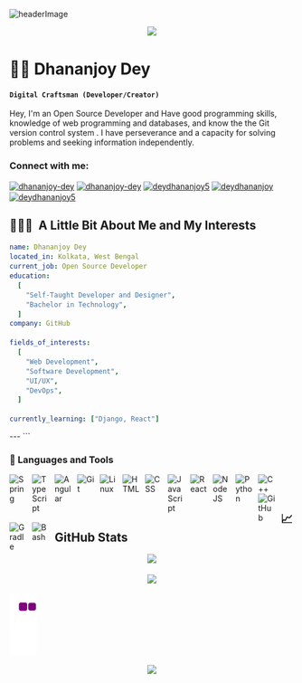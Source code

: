 ![headerImage](https://user-images.githubusercontent.com/84634405/193511397-1bc8d98c-2367-4afb-af38-cb3f4459899a.jpg)


<p align="center">
  <img src="https://capsule-render.vercel.app/api?type=waving&color=gradient&text=HEY!&height=100&section=header"/>
</p>

# 🏄‍♂️ Dhananjoy Dey

**`Digital Craftsman (Developer/Creator)`** 
<br/><br/>
Hey, I'm an Open Source Developer and Have good programming skills,
knowledge of web programming and
databases, and know the the Git
version control system . I have
perseverance and a capacity for solving
problems and seeking information
independently.



<h3 align="left">Connect with me:</h3>
<p align="left">
<a href="https://linkedin.com/in/dhananjoy-dey" target="blank"><img align="center" src="https://raw.githubusercontent.com/rahuldkjain/github-profile-readme-generator/master/src/images/icons/Social/linked-in-alt.svg" alt="dhananjoy-dey" height="30" width="40" /></a>
<a href="https://stackoverflow.com/users/dhananjoy-dey" target="blank"><img align="center" src="https://raw.githubusercontent.com/rahuldkjain/github-profile-readme-generator/master/src/images/icons/Social/stack-overflow.svg" alt="dhananjoy-dey" height="30" width="40" /></a>
<a href="https://codeforces.com/profile/deydhananjoy5" target="blank"><img align="center" src="https://raw.githubusercontent.com/rahuldkjain/github-profile-readme-generator/master/src/images/icons/Social/codeforces.svg" alt="deydhananjoy5" height="30" width="40" /></a>
<a href="https://www.leetcode.com/deydhananjoy" target="blank"><img align="center" src="https://raw.githubusercontent.com/rahuldkjain/github-profile-readme-generator/master/src/images/icons/Social/leet-code.svg" alt="deydhananjoy" height="30" width="40" /></a>
<a href="https://auth.geeksforgeeks.org/user/deydhananjoy5" target="blank"><img align="center" src="https://raw.githubusercontent.com/rahuldkjain/github-profile-readme-generator/master/src/images/icons/Social/geeks-for-geeks.svg" alt="deydhananjoy5" height="30" width="40" /></a>
</p>


<!--![Deyly](https://user-images.githubusercontent.com/84634405/182534176-79a0e5bd-66a9-4830-a8ea-93f11d36606b.png)-->

<h2> 👨🏻‍💻 &nbsp;A Little Bit About Me and My Interests</h2>

```yaml
name: Dhananjoy Dey
located_in: Kolkata, West Bengal
current_job: Open Source Developer
education:
  [
    "Self-Taught Developer and Designer",
    "Bachelor in Technology",
  ]
company: GitHub

fields_of_interests:
  [
    "Web Development",
    "Software Development",
    "UI/UX",
    "DevOps",
  ]
  
currently_learning: ["Django, React"]
```
  
---  ```


### 🧰 Languages and Tools

<img align="left" alt="Spring" width="30px" style="padding-right:10px;" src="https://cdn.jsdelivr.net/gh/devicons/devicon/icons/spring/spring-original.svg" />
<img align="left" alt="TypeScript" width="30px" style="padding-right:10px;" src="https://cdn.jsdelivr.net/gh/devicons/devicon/icons/typescript/typescript-plain.svg" />
<img align="left" alt="Angular" width="30px" style="padding-right:10px;" src="https://cdn.jsdelivr.net/gh/devicons/devicon/icons/angularjs/angularjs-plain.svg" />
<img align="left" alt="Git" width="30px" style="padding-right:10px;" src="https://cdn.jsdelivr.net/gh/devicons/devicon/icons/git/git-original.svg" />
<img align="left" alt="Linux" width="30px" style="padding-right:10px;" src="https://cdn.jsdelivr.net/gh/devicons/devicon/icons/linux/linux-original.svg" />
<img align="left" alt="HTML" width="30px" style="padding-right:10px;" src="https://cdn.jsdelivr.net/gh/devicons/devicon/icons/html5/html5-plain.svg" />
<img align="left" alt="CSS" width="30px" style="padding-right:10px;" src="https://cdn.jsdelivr.net/gh/devicons/devicon/icons/css3/css3-plain.svg" />
<img align="left" alt="JavaScript" width="30px" style="padding-right:10px;" src="https://cdn.jsdelivr.net/gh/devicons/devicon/icons/javascript/javascript-plain.svg" />
<img align="left" alt="React" width="30px" style="padding-right:10px;" src="https://cdn.jsdelivr.net/gh/devicons/devicon/icons/react/react-original.svg" />
<img align="left" alt="NodeJS" width="30px" style="padding-right:10px;" src="https://cdn.jsdelivr.net/gh/devicons/devicon/icons/nodejs/nodejs-original.svg" />
<img align="left" alt="Python" width="30px" style="padding-right:10px;" src="https://cdn.jsdelivr.net/gh/devicons/devicon/icons/python/python-plain.svg" />
<img align="left" alt="C++" width="30px" style="padding-right:10px;" src="https://cdn.jsdelivr.net/gh/devicons/devicon/icons/cplusplus/cplusplus-line.svg" />
<img align="left" alt="GitHub" width="30px" style="padding-right:10px;" src="https://cdn.jsdelivr.net/gh/devicons/devicon/icons/github/github-original.svg" />
<img align="left" alt="Gradle" width="30px" style="padding-right:10px;" src="https://cdn.jsdelivr.net/gh/devicons/devicon/icons/gradle/gradle-plain.svg" />
<img align="left" alt="Bash" width="30px" style="padding-right:10px;" src="https://cdn.jsdelivr.net/gh/devicons/devicon/icons/bash/bash-original.svg" />
<br />


</br>

## 📈 GitHub Stats 

<p align="center">
 
 

 <img width="400px" src="https://github-readme-stats.vercel.app/api/top-langs/?username=sceary-expert&layout=compact&theme=radical&custom_title=Languages" /> 
 
 <br>
 <br>
 <img width="600px"src="https://activity-graph.herokuapp.com/graph?username=sceary-expert&theme=redical">
 
</p>
<!-- platane/snk works, it just puts it on a new branch -->

 ![snake gif](https://github.com/sceary-expert/sceary-expert/blob/output/github-contribution-grid-snake.gif)


<p align="center">
  <img src="https://capsule-render.vercel.app/api?type=waving&color=gradient&height=100&width=100%&section=footer"/>
</p>
